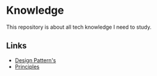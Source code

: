 # Knowledge

This repository is about all tech knowledge I need to study.

## Links

* [Design Pattern's](./patterns)
* [Principles](./principles)
